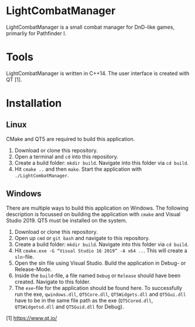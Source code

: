 # LightCombatManager
LightCombatManager is a small combat manager for DnD-like games, primarliy for Pathfinder I. 

# Tools
LightCombatManager is written in C++14. The user interface is created with QT [1].

# Installation

## Linux

CMake and QT5 are required to build this application.

1. Download or clone this repository.
2. Open a terminal and `cd` into this repository.
3. Create a build folder: `mkdir build`. Navigate into this folder via `cd build`.
4. Hit `cmake ..` and then `make`. Start the application with `./LightCombatManager`.

## Windows

There are multiple ways to build this application on Windows. The following description is focussed on building the application with `cmake` and Visual Studio 2019. QT5 must be installed on the system.

1. Download or clone this repository.
2. Open up `cmd` or `git bash` and navigate to this repository. 
3. Create a build folder: `mkdir build`. Navigate into this folder via `cd build`.
4. Hit `cmake.exe -G “Visual Studio 16 2019” -A x64 ..`. This will create a `sln`-file.
5. Open the sln file using Visual Studio. Build the application in Debug- or Release-Mode.
6. Inside the `build`-file, a file named `Debug` or `Release` should have been created. Navigate to this folder.
7. The `exe`-file for the application should be found here. To successfully run the exe, `qwindows.dll`, `QT5Core.dll`, `QT5Widgets.dll` and `QT5Gui.dll` 
   have to be in the same file path as the exe (`QT5Cored.dll`, `QT5Widgetsd.dll` and `QT5Guid.dll` for Debug).

[1] https://www.qt.io/
